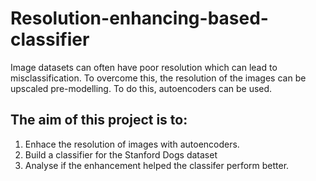 # Resolution-enhancing-based-classifier

Image datasets can often have poor resolution which can lead to misclassification. To overcome this, the resolution of the images can be upscaled pre-modelling.
To do this, autoencoders can be used. 

## The aim of this project is to:
1) Enhace the resolution of images with autoencoders.
2) Build a classifier for the Stanford Dogs dataset
3) Analyse if the enhancement helped the classifer perform better.
